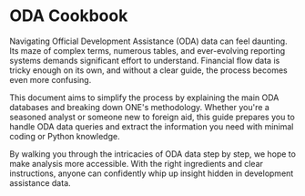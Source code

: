 # ODA Cookbook

Navigating Official Development Assistance (ODA) data can feel daunting. Its maze of complex terms, numerous tables, and ever-evolving reporting systems demands significant effort to understand. Financial flow data is tricky enough on its own, and without a clear guide, the process becomes even more confusing.

This document aims to simplify the process by explaining the main ODA databases and breaking down ONE's methodology. Whether you're a seasoned analyst or someone new to foreign aid, this guide prepares you to handle ODA data queries and extract the information you need with minimal coding or Python knowledge.

By walking you through the intricacies of ODA data step by step, we hope to make analysis more accessible. With the right ingredients and clear instructions, anyone can confidently whip up insight hidden in development assistance data.

